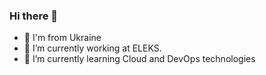### Hi there 👋
- :star2: I'm from Ukraine
- 🔭 I’m currently working at ELEKS.
- 🌱 I’m currently learning Cloud and DevOps technologies
